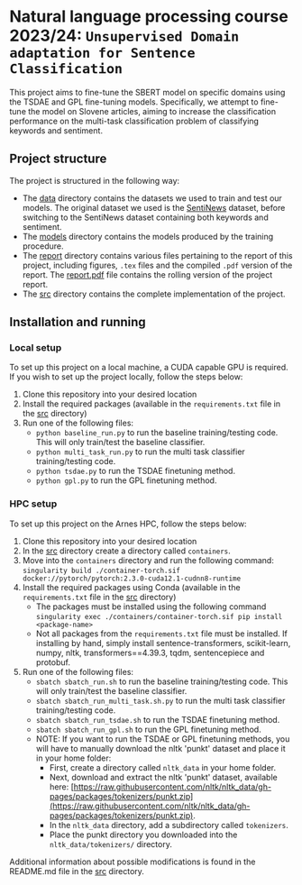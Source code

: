 # Natural language processing course 2023/24: `Unsupervised Domain adaptation for Sentence Classification`

This project aims to fine-tune the SBERT model on specific domains using the TSDAE and GPL fine-tuning models. Specifically, we attempt to fine-tune the model on Slovene articles, aiming to increase the classification performance on the multi-task classification problem of classifying keywords and sentiment. 

## Project structure

The project is structured in the following way:

- The [data](data/) directory contains the datasets we used to train and test our models. The original dataset we used is the [SentiNews](https://www.clarin.si/repository/xmlui/handle/11356/1397#) dataset, before switching to the SentiNews dataset containing both keywords and sentiment.
- The [models](models/) directory contains the models produced by the training procedure.
- The [report](report/) directory contains various files pertaining to the report of this project, including figures, `.tex` files and the compiled `.pdf` version of the report. The [report.pdf](report/report.pdf) file contains the rolling version of the project report.
- The [src](src/) directory contains the complete implementation of the project.

## Installation and running

### Local setup

To set up this project on a local machine, a CUDA capable GPU is required. If you wish to set up the project locally, follow the steps below:

1. Clone this repository into your desired location
2. Install the required packages (available in the `requirements.txt` file in the [src](src/) directory)
3. Run one of the following files:
    - `python baseline_run.py` to run the baseline training/testing code. This will only train/test the baseline classifier.
    - `python multi_task_run.py` to run the multi task classifier training/testing code.
    - `python tsdae.py` to run the TSDAE finetuning method.
    - `python gpl.py` to run the GPL finetuning method.

### HPC setup

To set up this project on the Arnes HPC, follow the steps below:

1. Clone this repository into your desired location
2. In the [src](src/) directory create a directory called `containers`.
3. Move into the `containers` directory and run the following command: `singularity build ./container-torch.sif docker://pytorch/pytorch:2.3.0-cuda12.1-cudnn8-runtime`
4. Install the required packages using Conda (available in the `requirements.txt` file in the [src](src/) directory)
    - The packages must be installed using the following command `singularity exec ./containers/container-torch.sif pip install <package-name>`
    - Not all packages from the `requirements.txt` file must be installed. If installing by hand, simply install sentence-transformers, scikit-learn, numpy, nltk, transformers==4.39.3, tqdm, sentencepiece and protobuf.  
5. Run one of the following files:
    - `sbatch sbatch_run.sh` to run the baseline training/testing code. This will only train/test the baseline classifier.
    - `sbatch sbatch_run_multi_task.sh.py` to run the multi task classifier training/testing code.
    - `sbatch sbatch_run_tsdae.sh` to run the TSDAE finetuning method.
    - `sbatch sbatch_run_gpl.sh` to run the GPL finetuning method.
    - NOTE: If you want to run the TSDAE or GPL finetuning methods, you will have to manually download the nltk 'punkt' dataset and place it in your home folder:
        - First, create a directory called `nltk_data` in your home folder.
        - Next, download and extract the nltk 'punkt' dataset, available here: [https://raw.githubusercontent.com/nltk/nltk_data/gh-pages/packages/tokenizers/punkt.zip](https://raw.githubusercontent.com/nltk/nltk_data/gh-pages/packages/tokenizers/punkt.zip).
        - In the `nltk_data` directory, add a subdirectory called `tokenizers`.
        - Place the punkt directory you downloaded into the `nltk_data/tokenizers/` directory.

Additional information about possible modifications is found in the README.md file in the [src](src/) directory.
